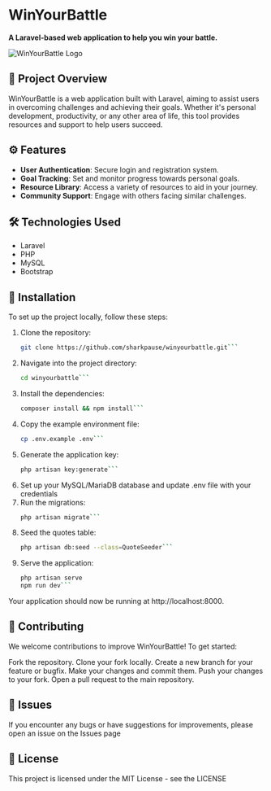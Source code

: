 # WinYourBattle

**A Laravel-based web application to help you win your battle.**

![WinYourBattle Logo](https://github.com/sharkpause/winyourbattle/blob/main/public/images/logo.png)

## 📌 Project Overview

WinYourBattle is a web application built with Laravel, aiming to assist users in overcoming challenges and achieving their goals. Whether it's personal development, productivity, or any other area of life, this tool provides resources and support to help users succeed.

## ⚙️ Features

- **User Authentication**: Secure login and registration system.
- **Goal Tracking**: Set and monitor progress towards personal goals.
- **Resource Library**: Access a variety of resources to aid in your journey.
- **Community Support**: Engage with others facing similar challenges.

## 🛠️ Technologies Used

- Laravel
- PHP
- MySQL
- Bootstrap

## 🚀 Installation

To set up the project locally, follow these steps:

1. Clone the repository:
   ```bash
   git clone https://github.com/sharkpause/winyourbattle.git```
2. Navigate into the project directory:
   ```bash
   cd winyourbattle```
3. Install the dependencies:
   ```bash
   composer install && npm install```
4. Copy the example environment file:
   ```bash
   cp .env.example .env```
5. Generate the application key:
   ```bash
   php artisan key:generate```
6. Set up your MySQL/MariaDB database and update .env file with your credentials
7. Run the migrations:
   ```bash
   php artisan migrate```
8. Seed the quotes table:
   ```bash
   php artisan db:seed --class=QuoteSeeder```
9. Serve the application:
    ```bash
    php artisan serve
    npm run dev```

Your application should now be running at http://localhost:8000.

## 🤝 Contributing

We welcome contributions to improve WinYourBattle! To get started:

Fork the repository.
Clone your fork locally.
Create a new branch for your feature or bugfix.
Make your changes and commit them.
Push your changes to your fork.
Open a pull request to the main repository.

## 🐛 Issues

If you encounter any bugs or have suggestions for improvements, please open an issue on the Issues page

## 📄 License

This project is licensed under the MIT License - see the LICENSE
